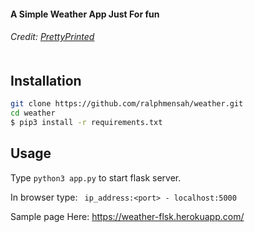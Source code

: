 #### A Simple Weather App Just For fun

###### Credit: [PrettyPrinted](https://github.com/PrettyPrinted/weather_app_flask.git)<br><br>

## Installation

```bash
git clone https://github.com/ralphmensah/weather.git
cd weather
$ pip3 install -r requirements.txt

```

## Usage

Type `python3 app.py` to start flask server.

In browser type: ` ip_address:<port> - localhost:5000`

Sample page Here: <https://weather-flsk.herokuapp.com/>
